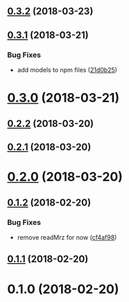 <a name="0.3.2"></a>
## [0.3.2](https://github.com/image-js/mrz-detection/compare/v0.3.1...v0.3.2) (2018-03-23)



<a name="0.3.1"></a>
## [0.3.1](https://github.com/image-js/mrz-detection/compare/v0.3.0...v0.3.1) (2018-03-21)


### Bug Fixes

* add models to npm files ([21d0b25](https://github.com/image-js/mrz-detection/commit/21d0b25))



<a name="0.3.0"></a>
# [0.3.0](https://github.com/image-js/mrz-detection/compare/v0.2.2...v0.3.0) (2018-03-21)



<a name="0.2.2"></a>
## [0.2.2](https://github.com/image-js/mrz-detection/compare/v0.2.1...v0.2.2) (2018-03-20)



<a name="0.2.1"></a>
## [0.2.1](https://github.com/image-js/mrz-detection/compare/v0.2.0...v0.2.1) (2018-03-20)



<a name="0.2.0"></a>
# [0.2.0](https://github.com/image-js/mrz-detection/compare/v0.1.2...v0.2.0) (2018-03-20)



<a name="0.1.2"></a>
## [0.1.2](https://github.com/image-js/mrz-detection/compare/v0.1.1...v0.1.2) (2018-02-20)


### Bug Fixes

* remove readMrz for now ([cf4af98](https://github.com/image-js/mrz-detection/commit/cf4af98))



<a name="0.1.1"></a>
## [0.1.1](https://github.com/image-js/mrz-detection/compare/v0.1.0...v0.1.1) (2018-02-20)



<a name="0.1.0"></a>
# 0.1.0 (2018-02-20)



